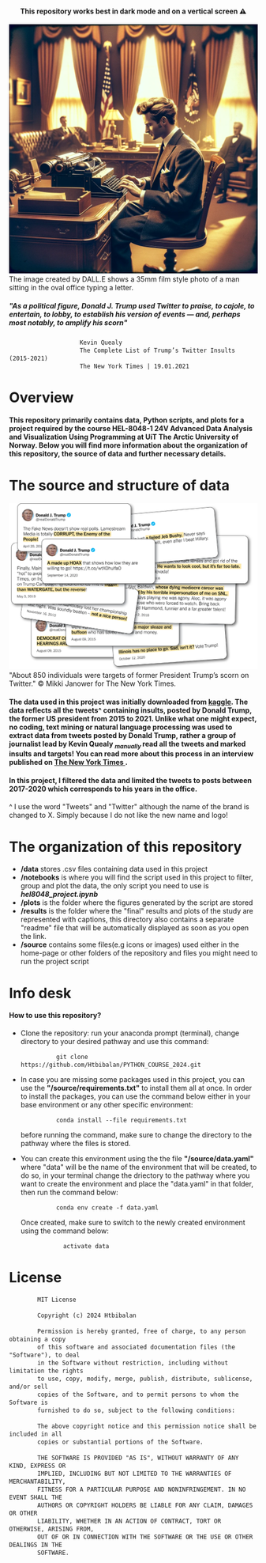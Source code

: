 <!-- <div align="center">
    <img src="https://github.com/Htbibalan/PYTHON_COURSE_2024/blob/main/source/construct.webp" width="120" height="120" alt="Icon" title="Icon Title">
</div> -->

<div align="center">
    <h4>This repository works best in dark mode and on a vertical screen &#x26A0;</h4>
</div>

![Banner Image](https://github.com/Htbibalan/PYTHON_COURSE_2024/blob/main/source/trump_old.webp)
The image created by DALL.E shows a 35mm film style photo of a man sitting in the oval office typing a letter.

##### "As a political figure, Donald J. Trump used Twitter to praise, to cajole, to entertain, to lobby,  to establish his version of events — and, perhaps most notably, to amplify his scorn"
                        Kevin Quealy
                        The Complete List of Trump’s Twitter Insults (2015-2021)
                        The New York Times | 19.01.2021


# Overview
#### This repository primarily contains data, Python scripts, and plots for a project required by the course **HEL-8048-1 24V Advanced Data Analysis and Visualization Using Programming** at UiT The Arctic University of Norway. Below you will find more information about the organization of this repository, the source of data and further necessary details.

# The source and structure of data

![the new york times](https://github.com/Htbibalan/PYTHON_COURSE_2024/blob/main/source/0126_ittart-jumbo.webp)
"About 850 individuals were targets of former President Trump’s scorn on Twitter."
© Mikki Janower for The New York Times. 

#### The data used in this project was initially downloaded from [kaggle](https://www.kaggle.com/datasets/ayushggarg/all-trumps-twitter-insults-20152021). The data reflects all the tweets^ containing insults, posted by Donald Trump, the former US president from 2015 to 2021. Unlike what one might expect, no coding, text mining or natural language processing was used to extract data from tweets posted by Donald Trump, rather a group of journalist lead by Kevin Quealy <sub>***manually*** </sub> read all the tweets and marked insults and targets! You can read more about this process in an interview published on [The New York Times ](https://www.nytimes.com/2021/01/26/insider/Trump-twitter-insults-list.html). 

#### In this project, I filtered the data and limited the tweets to posts between 2017-2020 which corresponds to his years in the office.

^ I use the word "Tweets" and "Twitter" although the name of the brand is changed to X. Simply because I do not like the new name and logo!

# The organization of this repository
* **/data** stores .csv files containing data used in this project
* **/notebooks** is where you will find the script used in this project to filter, group and plot the data, the only script you need to use is ***hel8048_project.ipynb***
* **/plots** is the folder where the figures generated by the script are stored
* **/results** is the folder where the "final" results and plots of the study are represented with captions, this directory also contains a separate "readme" file that will be automatically displayed as soon as you open the link.
* **/source** contains some files(e.g icons or images) used either in the home-page or other folders of the repository and files you might need to run the project script

# Info desk
#### How to use this repository?
* Clone the repository: run your anaconda prompt (terminal), change directory to your desired pathway and use this command:

                git clone https://github.com/Htbibalan/PYTHON_COURSE_2024.git
* In case you are missing some packages used in this project, you can use the **"/source/requirements.txt"** to install them all at once. In order to install the packages, you can use the command below either in your base environment or any other specific environment:

                conda install --file requirements.txt
    before running the command, make sure to change the directory to the pathway where the files is stored.

* You can create this environment using the the file **"/source/data.yaml"** where "data" will be the name of the environment that will be created, to do so, in your terminal change the driectory to the pathway where you want to create the environment and place the "data.yaml" in that folder, then run the command below:

                conda env create -f data.yaml

    Once created, make sure to switch to the newly created environment using the command below:

                  activate data




# License
            MIT License

            Copyright (c) 2024 Htbibalan

            Permission is hereby granted, free of charge, to any person obtaining a copy
            of this software and associated documentation files (the "Software"), to deal
            in the Software without restriction, including without limitation the rights
            to use, copy, modify, merge, publish, distribute, sublicense, and/or sell
            copies of the Software, and to permit persons to whom the Software is
            furnished to do so, subject to the following conditions:

            The above copyright notice and this permission notice shall be included in all
            copies or substantial portions of the Software.

            THE SOFTWARE IS PROVIDED "AS IS", WITHOUT WARRANTY OF ANY KIND, EXPRESS OR
            IMPLIED, INCLUDING BUT NOT LIMITED TO THE WARRANTIES OF MERCHANTABILITY,
            FITNESS FOR A PARTICULAR PURPOSE AND NONINFRINGEMENT. IN NO EVENT SHALL THE
            AUTHORS OR COPYRIGHT HOLDERS BE LIABLE FOR ANY CLAIM, DAMAGES OR OTHER
            LIABILITY, WHETHER IN AN ACTION OF CONTRACT, TORT OR OTHERWISE, ARISING FROM,
            OUT OF OR IN CONNECTION WITH THE SOFTWARE OR THE USE OR OTHER DEALINGS IN THE
            SOFTWARE.




